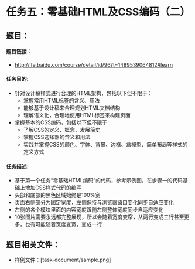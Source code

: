 任务五：零基础HTML及CSS编码（二）
============================


## 题目：

#### 题目链接：
* http://ife.baidu.com/course/detail/id/96?t=1489539064812#learn

#### 任务目的:
* 针对设计稿样式进行合理的HTML架构，包括以下但不限于：
  * 掌握常用HTML标签的含义、用法
  * 能够基于设计稿来合理规划HTML文档结构
  * 理解语义化，合理地使用HTML标签来构建页面
* 掌握基本的CSS编码，包括以下但不限于：
  * 了解CSS的定义、概念、发展简史
  * 掌握CSS选择器的含义和用法
  * 实践并掌握CSS的颜色、字体、背景、边框、盒模型、简单布局等样式的定义方式

#### 任务描述:
* 基于第一个任务“零基础HTML编码”的代码，参考示例图，在步骤一的代码基础上增加CSS样式代码的编写
* 头部和底部的黑色区域始终是100%宽
* 页面右侧部分为固定宽度，左侧保持与浏览器窗口变化同步自适应变化
* 左侧的各个模块里面的内容宽度跟随左侧整体宽度同步自适应变化
* 10张图片需要永远都完整展现，所以会随着宽度变窄，从两行变成三行甚至更多，也有可能随着宽度变宽，变成一行


## 题目相关文件：
* 样例文件：[task-document/sample.png]